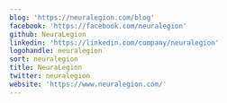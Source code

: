 ```yaml
---
blog: 'https://neuralegion.com/blog'
facebook: 'https://facebook.com/neuralegion'
github: NeuraLegion
linkedin: 'https://linkedin.com/company/neuralegion'
logohandle: neuralegion
sort: neuralegion
title: NeuraLegion
twitter: neuralegion
website: 'https://www.neuralegion.com/'
---
```

